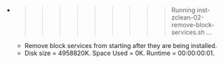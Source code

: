 * >>>>>>>>> Running inst-zclean-02-remove-block-services.sh ...
  * Remove block services from starting after they are being installed.
  * Disk size = 4958820K. Space Used = 0K. Runtime = 00:00:00:01.
